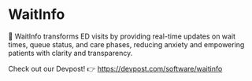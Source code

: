 # WaitInfo
🚨 WaitInfo transforms ED visits by providing real-time updates on wait times, queue status, and care phases, reducing anxiety and empowering patients with clarity and transparency.

Check out our Devpost! 👉 https://devpost.com/software/waitinfo
